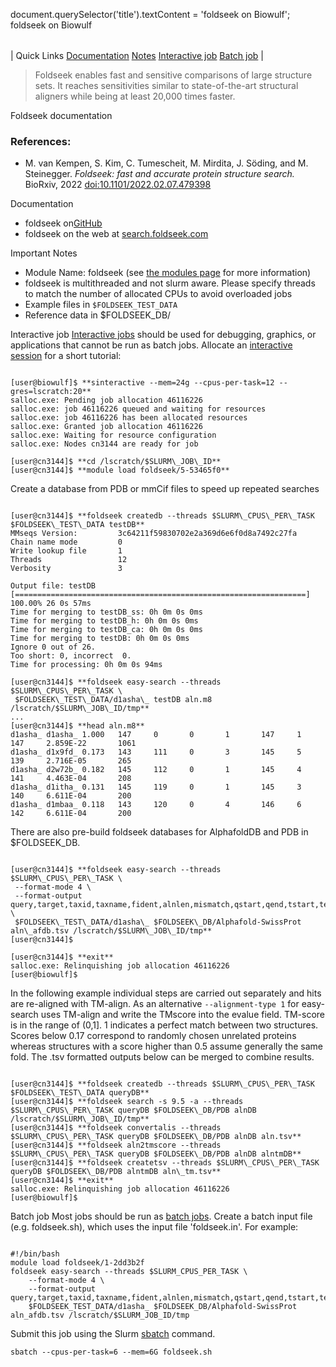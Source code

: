 

document.querySelector('title').textContent = 'foldseek on Biowulf';
foldseek on Biowulf


|  |
| --- |
| 
Quick Links
[Documentation](#doc)
[Notes](#notes)
[Interactive job](#int) 
[Batch job](#sbatch) 
 |




> 
>  Foldseek enables fast and sensitive comparisons of large structure
>  sets. It reaches sensitivities similar to state-of-the-art structural
>  aligners while being at least 20,000 times faster.
>  


Foldseek documentation

### References:


* M. van Kempen, S. Kim, C. Tumescheit, M. Mirdita, J. Söding, and M. Steinegger.
 *Foldseek: fast and accurate protein structure search.* BioRxiv, 2022
 [doi:10.1101/2022.02.07.479398](https://www.biorxiv.org/content/10.1101/2022.02.07.479398")


Documentation
* foldseek on[GitHub](https://github.com/steineggerlab/foldseek)
* foldseek on the web at [search.foldseek.com](https://search.foldseek.com/)


Important Notes
* Module Name: foldseek (see [the modules page](/apps/modules.html) for more information)
* foldseek is multithreaded and not slurm aware. Please specify threads to match the number of allocated CPUs
 to avoid overloaded jobs
* Example files in `$FOLDSEEK_TEST_DATA`
* Reference data in $FOLDSEEK\_DB/



Interactive job
[Interactive jobs](/docs/userguide.html#int) should be used for debugging, graphics, or applications that cannot be run as batch jobs.
Allocate an [interactive session](/docs/userguide.html#int) for a short tutorial:



```

[user@biowulf]$ **sinteractive --mem=24g --cpus-per-task=12 --gres=lscratch:20**
salloc.exe: Pending job allocation 46116226
salloc.exe: job 46116226 queued and waiting for resources
salloc.exe: job 46116226 has been allocated resources
salloc.exe: Granted job allocation 46116226
salloc.exe: Waiting for resource configuration
salloc.exe: Nodes cn3144 are ready for job

[user@cn3144]$ **cd /lscratch/$SLURM\_JOB\_ID**
[user@cn3144]$ **module load foldseek/5-53465f0**

```

Create a database from PDB or mmCif files to speed up repeated searches



```

[user@cn3144]$ **foldseek createdb --threads $SLURM\_CPUS\_PER\_TASK $FOLDSEEK\_TEST\_DATA testDB**
MMseqs Version:         3c64211f59830702e2a369d6e6f0d8a7492c27fa
Chain name mode         0
Write lookup file       1
Threads                 12
Verbosity               3

Output file: testDB
[=================================================================] 100.00% 26 0s 57ms
Time for merging to testDB_ss: 0h 0m 0s 0ms
Time for merging to testDB_h: 0h 0m 0s 0ms
Time for merging to testDB_ca: 0h 0m 0s 0ms
Time for merging to testDB: 0h 0m 0s 0ms
Ignore 0 out of 26.
Too short: 0, incorrect  0.
Time for processing: 0h 0m 0s 94ms

[user@cn3144]$ **foldseek easy-search --threads $SLURM\_CPUS\_PER\_TASK \
 $FOLDSEEK\_TEST\_DATA/d1asha\_ testDB aln.m8 /lscratch/$SLURM\_JOB\_ID/tmp**
...
[user@cn3144]$ **head aln.m8**
d1asha_ d1asha_ 1.000   147     0       0       1       147     1       147     2.859E-22       1061
d1asha_ d1x9fd_ 0.173   143     111     0       3       145     5       139     2.716E-05       265
d1asha_ d2w72b_ 0.182   145     112     0       1       145     4       141     4.463E-04       208
d1asha_ d1itha_ 0.131   145     119     0       1       145     3       140     6.611E-04       200
d1asha_ d1mbaa_ 0.118   143     120     0       4       146     6       142     6.611E-04       200

```

There are also pre-build foldseek databases for AlphafoldDB and PDB in $FOLDSEEK\_DB.



```

[user@cn3144]$ **foldseek easy-search --threads $SLURM\_CPUS\_PER\_TASK \
 --format-mode 4 \
 --format-output query,target,taxid,taxname,fident,alnlen,mismatch,qstart,qend,tstart,tend,evalue \
 $FOLDSEEK\_TEST\_DATA/d1asha\_ $FOLDSEEK\_DB/Alphafold-SwissProt aln\_afdb.tsv /lscratch/$SLURM\_JOB\_ID/tmp**
[user@cn3144]$

[user@cn3144]$ **exit**
salloc.exe: Relinquishing job allocation 46116226
[user@biowulf]$

```

In the following example individual steps are carried out separately and
hits are re-aligned with TM-align. As an alternative `--alignment-type
1` for easy-search uses TM-align and write the TMscore into the evalue
field. TM-score is in the range of (0,1]. 1 indicates a perfect match between
two structures. Scores below 0.17 correspond to randomly chosen unrelated
proteins whereas structures with a score higher than 0.5 assume generally the
same fold. The .tsv formatted outputs below can be merged to combine results.



```

[user@cn3144]$ **foldseek createdb --threads $SLURM\_CPUS\_PER\_TASK $FOLDSEEK\_TEST\_DATA queryDB**
[user@cn3144]$ **foldseek search -s 9.5 -a --threads $SLURM\_CPUS\_PER\_TASK queryDB $FOLDSEEK\_DB/PDB alnDB /lscratch/$SLURM\_JOB\_ID/tmp**
[user@cn3144]$ **foldseek convertalis --threads $SLURM\_CPUS\_PER\_TASK queryDB $FOLDSEEK\_DB/PDB alnDB aln.tsv**
[user@cn3144]$ **foldseek aln2tmscore --threads $SLURM\_CPUS\_PER\_TASK queryDB $FOLDSEEK\_DB/PDB alnDB alntmDB**
[user@cn3144]$ **foldseek createtsv --threads $SLURM\_CPUS\_PER\_TASK queryDB $FOLDSEEK\_DB/PDB alntmDB aln\_tm.tsv**
[user@cn3144]$ **exit**
salloc.exe: Relinquishing job allocation 46116226
[user@biowulf]$

```


Batch job
Most jobs should be run as [batch jobs](/docs/userguide.html#submit).
Create a batch input file (e.g. foldseek.sh), which uses the input file 'foldseek.in'. For example:



```

#!/bin/bash
module load foldseek/1-2dd3b2f
foldseek easy-search --threads $SLURM_CPUS_PER_TASK \
    --format-mode 4 \
    --format-output query,target,taxid,taxname,fident,alnlen,mismatch,qstart,qend,tstart,tend,evalue
    $FOLDSEEK_TEST_DATA/d1asha_ $FOLDSEEK_DB/Alphafold-SwissProt aln_afdb.tsv /lscratch/$SLURM_JOB_ID/tmp

```

Submit this job using the Slurm [sbatch](/docs/userguide.html) command.



```
sbatch --cpus-per-task=6 --mem=6G foldseek.sh
```







